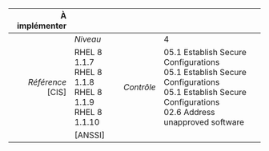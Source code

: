 
|           À implémenter    |    |    |    |
|----------------:|:---|---:|:---|
|                 |*Niveau*|| 4 |
|*Référence* [CIS]| RHEL 8 1.1.7<br>RHEL 8 1.1.8<br>RHEL 8 1.1.9<br>RHEL 8 1.1.10 |*Contrôle*| 05.1 Establish Secure Configurations<br>05.1 Establish Secure Configurations<br>05.1 Establish Secure Configurations<br>02.6 Address unapproved software |
|                 |[ANSSI] ||  |

